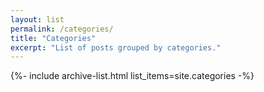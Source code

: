 ```yaml
---
layout: list
permalink: /categories/
title: "Categories"
excerpt: "List of posts grouped by categories."
---
```


{%- include archive-list.html list_items=site.categories -%}